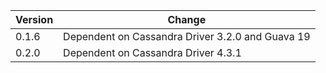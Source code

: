 | Version | Change                                           |
|---------|--------------------------------------------------|
| 0.1.6   | Dependent on Cassandra Driver 3.2.0 and Guava 19 |
| 0.2.0   | Dependent on Cassandra Driver 4.3.1              |
